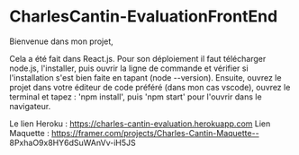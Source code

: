 # CharlesCantin-EvaluationFrontEnd

Bienvenue dans mon projet,

Cela a été fait dans React.js. Pour son déploiement il faut télécharger node.js, l'installer, puis ouvrir la ligne de commande et vérifier si l'installation s'est bien faite en tapant (node --version). Ensuite, ouvrez le projet dans votre éditeur de code préféré (dans mon cas vscode), ouvrez le terminal et tapez : 'npm install', puis 'npm start' pour l'ouvrir dans le navigateur.

Le lien Heroku : https://charles-cantin-evaluation.herokuapp.com Lien Maquette : https://framer.com/projects/Charles-Cantin-Maquette-- 8PxhaO9x8HY6dSuWAnVv-iH5JS
